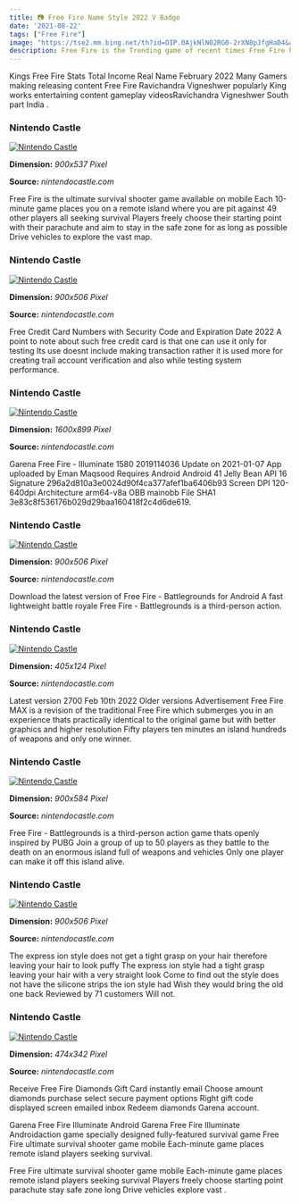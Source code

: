 ```yaml
---
title: 📷 Free Fire Name Style 2022 V Badge
date: '2021-08-22'
tags: ["Free Fire"]
image: "https://tse2.mm.bing.net/th?id=OIP.0AjkNlN02RG0-2rXN8pJfgHaD4&amp;pid=15.1"
description: Free Fire is the Trending game of recent times Free Fire has accumulated a wide range of audiences since its release It is Battle Royal gameplay and eye catc
---
```




Kings Free Fire Stats Total Income Real Name February 2022 Many Gamers making releasing content Free Fire Ravichandra Vigneshwer popularly King works entertaining content gameplay videosRavichandra Vigneshwer South part India .



### Nintendo Castle

[![Nintendo Castle](https://nintendocastle.com/images/articles/mythra-smash-ultimate_screen02.jpg)](https://nintendocastle.com/images/articles/mythra-smash-ultimate_screen02.jpg)


**Dimension:** _900x537 Pixel_ 

**Source:** _nintendocastle.com_ 


Free Fire is the ultimate survival shooter game available on mobile Each 10-minute game places you on a remote island where you are pit against 49 other players all seeking survival Players freely choose their starting point with their parachute and aim to stay in the safe zone for as long as possible Drive vehicles to explore the vast map.


### Nintendo Castle

[![Nintendo Castle](http://www.nintendocastle.com/images/articles/shantae-riskys-revenge_screen01.jpg)](http://www.nintendocastle.com/images/articles/shantae-riskys-revenge_screen01.jpg)


**Dimension:** _900x506 Pixel_ 

**Source:** _nintendocastle.com_ 


Free Credit Card Numbers with Security Code and Expiration Date 2022 A point to note about such free credit card is that one can use it only for testing Its use doesnt include making transaction rather it is used more for creating trail account verification and also while testing system performance.


### Nintendo Castle

[![Nintendo Castle](http://www.nintendocastle.com/images/articles/Octodad.png)](http://www.nintendocastle.com/images/articles/Octodad.png)


**Dimension:** _1600x899 Pixel_ 

**Source:** _nintendocastle.com_ 


Garena Free Fire - Illuminate 1580 2019114036 Update on 2021-01-07 App uploaded by Eman Maqsood Requires Android Android 41 Jelly Bean API 16 Signature 296a2d810a3e0024d90f4ca377afef1ba6406b93 Screen DPI 120-640dpi Architecture arm64-v8a OBB mainobb File SHA1 3e83c8f536176b029d29baa160418f2c4d6de619.


### Nintendo Castle

[![Nintendo Castle](https://www.nintendocastle.com/images/slender_screen05.jpg)](https://www.nintendocastle.com/images/slender_screen05.jpg)


**Dimension:** _900x506 Pixel_ 

**Source:** _nintendocastle.com_ 


Download the latest version of Free Fire - Battlegrounds for Android A fast lightweight battle royale Free Fire - Battlegrounds is a third-person action.


### Nintendo Castle

[![Nintendo Castle](http://www.nintendocastle.com/images/articles/PlaytonicGames.jpg)](http://www.nintendocastle.com/images/articles/PlaytonicGames.jpg)


**Dimension:** _405x124 Pixel_ 

**Source:** _nintendocastle.com_ 


Latest version 2700 Feb 10th 2022 Older versions Advertisement Free Fire MAX is a revision of the traditional Free Fire which submerges you in an experience thats practically identical to the original game but with better graphics and higher resolution Fifty players ten minutes an island hundreds of weapons and only one winner.


### Nintendo Castle

[![Nintendo Castle](http://www.nintendocastle.com/images/articles/monster-hunter-generations_monster01.jpg)](http://www.nintendocastle.com/images/articles/monster-hunter-generations_monster01.jpg)


**Dimension:** _900x584 Pixel_ 

**Source:** _nintendocastle.com_ 


Free Fire - Battlegrounds is a third-person action game thats openly inspired by PUBG Join a group of up to 50 players as they battle to the death on an enormous island full of weapons and vehicles Only one player can make it off this island alive.


### Nintendo Castle

[![Nintendo Castle](https://www.nintendocastle.com/images/articles/fight-n-rage_screen03.jpg)](https://www.nintendocastle.com/images/articles/fight-n-rage_screen03.jpg)


**Dimension:** _900x506 Pixel_ 

**Source:** _nintendocastle.com_ 


The express ion style does not get a tight grasp on your hair therefore leaving your hair to look puffy The express ion style had a tight grasp leaving your hair with a very straight look Come to find out the style does not have the silicone strips the ion style had Wish they would bring the old one back Reviewed by 71 customers Will not.


### Nintendo Castle

[![Nintendo Castle](http://www.nintendocastle.com/wp-content/uploads/2014/01/smash_bros_palutena.jpg)](http://www.nintendocastle.com/wp-content/uploads/2014/01/smash_bros_palutena.jpg)


**Dimension:** _474x342 Pixel_ 

**Source:** _nintendocastle.com_ 



Receive Free Fire Diamonds Gift Card instantly email Choose amount diamonds purchase select secure payment options Right gift code displayed screen emailed inbox Redeem diamonds Garena account.


Garena Free Fire Illuminate Android Garena Free Fire Illuminate Androidaction game specially designed fully-featured survival game Free Fire ultimate survival shooter game mobile Each-minute game places remote island players seeking survival.


Free Fire ultimate survival shooter game mobile Each-minute game places remote island players seeking survival Players freely choose starting point parachute stay safe zone long Drive vehicles explore vast .




